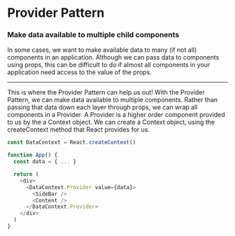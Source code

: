 # Provider Pattern
### Make data available to multiple child components

In some cases, we want to make available data to many (if not all) components in an application. 
Although we can pass data to components using props, this can be difficult to do if almost all
components in your application need access to the value of the props.

---
This is where the Provider Pattern can help us out! With the Provider Pattern, 
we can make data available to multiple components. Rather than passing that 
data down each layer through props, we can wrap all components in a Provider. 
A Provider is a higher order component provided to us by the a Context object. 
We can create a Context object, using the createContext method that React provides for us.
```js
const DataContext = React.createContext()

function App() {
  const data = { ... }

  return (
    <div>
      <DataContext.Provider value={data}>
        <SideBar />
        <Content />
      </DataContext.Provider>
    </div>
  )
}
```
